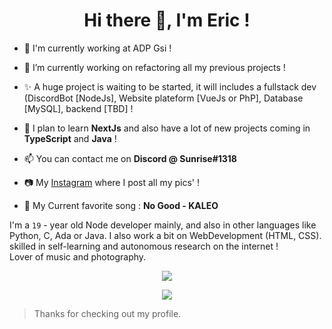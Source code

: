 <h1 align="center">Hi there 👋, I'm Eric !</h1>

- 💼 I'm currently working at ADP Gsi !

- 🔭 I’m currently working on refactoring all my previous projects !

- ✨ A huge project is waiting to be started, it will includes a fullstack dev (DiscordBot [NodeJs], Website plateform [VueJs or PhP], Database [MySQL], backend [TBD] !

- 🌱 I plan to learn **NextJs** and also have a lot of new projects coming in **TypeScript** and **Java** !

- 📫 You can contact me on **Discord @ Sunrise#1318**

- 📷 My [Instagram](https://www.instagram.com/eir_horizon_/) where I post all my pics' !

- 🎵 My Current favorite song : **No Good - KALEO**

I'm a `19` - year old Node developer mainly, and also in other languages ​​like Python, C, Ada or Java. I also work a bit on WebDevelopment (HTML, CSS). skilled in self-learning and autonomous research on the internet !
<br/>Lover of music and photography.

<p align="center"><img src="https://skillicons.dev/icons?i=nodejs,js,java,c,py,html,bash,mysql,bots,discord,git,gtk,linux,pr,vscode"/></p>

<p align="center"><img src="https://github-readme-stats.vercel.app/api/top-langs/?username=Eric-Philippe&layout=compact&langs_count=10&exclude_repo=WebCat,Glitch-Against-Humanity,Welcome-to-the-Cril,api-visunotes-tlse"/></p>

> Thanks for checking out my profile.

